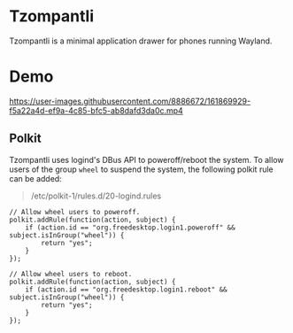 # Tzompantli

Tzompantli is a minimal application drawer for phones running Wayland.

# Demo

https://user-images.githubusercontent.com/8886672/161869929-f5a22a4d-ef9a-4c85-bfc5-ab8dafd3da0c.mp4

## Polkit

Tzompantli uses logind's DBus API to poweroff/reboot the system. To allow users
of the group `wheel` to suspend the system, the following polkit rule can be
added:

> /etc/polkit-1/rules.d/20-logind.rules

```
// Allow wheel users to poweroff.
polkit.addRule(function(action, subject) {
    if (action.id == "org.freedesktop.login1.poweroff" && subject.isInGroup("wheel")) {
        return "yes";
    }
});

// Allow wheel users to reboot.
polkit.addRule(function(action, subject) {
    if (action.id == "org.freedesktop.login1.reboot" && subject.isInGroup("wheel")) {
        return "yes";
    }
});
```
